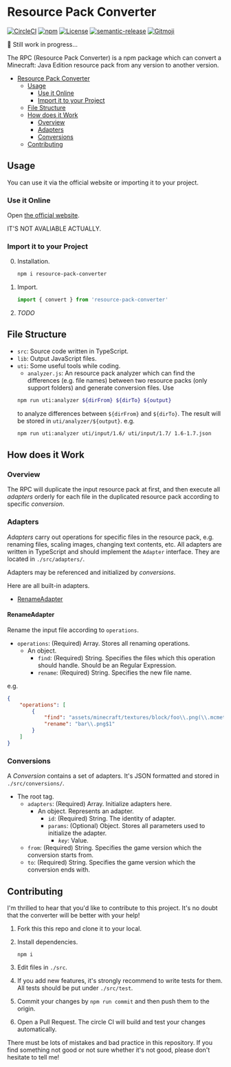 # Resource Pack Converter

[![CircleCI](https://img.shields.io/circleci/build/gh/SPGoding/resource-pack-converter.svg?logo=circleci&style=flat-square&token=bb6d895d4f5fe0183fd8220ce3d01e860ecf59bb)](https://circleci.com/gh/SPGoding/resource-pack-converter)
[![npm](https://img.shields.io/npm/v/resource-pack-converter.svg?logo=npm&style=flat-square)](https://npmjs.com/package/resource-pack-converter)
[![License](https://img.shields.io/github/license/SPGoding/resource-pack-converter.svg?style=flat-square)](https://github.com/SPGoding/resource-pack-converter/blob/master/LICENSE)
[![semantic-release](https://img.shields.io/badge/%20%20%F0%9F%93%A6%F0%9F%9A%80-semantic--release-e10079.svg?style=flat-square)](https://github.com/semantic-release/semantic-release)
[![Gitmoji](https://img.shields.io/badge/gitmoji-%20😜%20😍-FFDD67.svg?style=flat-square)](https://gitmoji.carloscuesta.me/)

:construction: Still work in progress...

The RPC (Resource Pack Converter) is a npm package which can convert a Minecraft: Java Edition resource pack from 
any version to another version.

- [Resource Pack Converter](#Resource-Pack-Converter)
    - [Usage](#Usage)
        - [Use it Online](#Use-it-Online)
        - [Import it to your Project](#Import-it-to-your-Project)
    - [File Structure](#File-Structure)
    - [How does it Work](#How-does-it-Work)
        - [Overview](#Overview)
        - [Adapters](#Adapters)
        - [Conversions](#Conversions)
    - [Contributing](#Contributing)

## Usage

You can use it via the official website or importing it to your project.

### Use it Online

Open [the official website](https://rpc.spgoding.com).

IT'S NOT AVALIABLE ACTUALLY.

### Import it to your Project

0. Installation.
    ```Bash
    npm i resource-pack-converter
    ```
1. Import.
    ```TypeScript
    import { convert } from 'resource-pack-converter'
    ```
2. *TODO*

## File Structure

- `src`: Source code written in TypeScript.
- `lib`: Output JavaScript files.
- `uti`: Some useful tools while coding.
    - `analyzer.js`: An resource pack analyzer which can find the differences (e.g. file names) between 
    two resource packs (only support folders) and generate conversion files. Use
    ```Bash
    npm run uti:analyzer ${dirFrom} ${dirTo} ${output}
    ```
    to analyze differences between `${dirFrom}` and `${dirTo}`. The result will be stored in `uti/analyzer/${output}`.
    e.g. 
    ```Bash
    npm run uti:analyzer uti/input/1.6/ uti/input/1.7/ 1.6-1.7.json
    ```

## How does it Work

### Overview

The RPC will duplicate the input resource pack at first, and then execute all *adapters* orderly for each file 
in the duplicated resource pack according to specific *conversion*.

### Adapters

*Adapters* carry out operations for specific files in the resource pack, e.g. renaming files, scaling images, 
changing text contents, etc. All adapters are written in TypeScript and should implement the `Adapter` interface. 
They are located in `./src/adapters/`.

Adapters may be referenced and initialized by *conversions*.

Here are all built-in adapters.

- [RenameAdapter](#RenameAdapter)

#### RenameAdapter

Rename the input file according to `operations`.

- `operations`: (Required) Array. Stores all renaming operations.
    - An object.
        - `find`: (Required) String. Specifies the files which this operation should handle. Should be an 
        Regular Expression.
        - `rename`: (Required) String. Specifies the new file name.

e.g.

```JSON
{
    "operations": [
        {
            "find": "assets/minecraft/textures/block/foo\\.png(\\.mcmeta)?", 
            "rename": "bar\\.png$1"
        }
    ]
}
```

### Conversions

A *Conversion* contains a set of adapters. It's JSON formatted and stored in `./src/conversions/`.

- The root tag.
    - `adapters`: (Required) Array. Initialize adapters here.
        - An object. Represents an adapter.
            - `id`: (Required) String. The identity of adapter.
            - `params`: (Optional) Object. Stores all parameters used to initialize the adapter.
                - *`key`*: Value.
    - `from`: (Required) String. Specifies the game version which the conversion starts from.
    - `to`: (Required) String. Specifies the game version which the conversion ends with.

## Contributing

I'm thrilled to hear that you'd like to contribute to this project. It's no doubt that the converter will be better 
with your help!

1.  Fork this this repo and clone it to your local.

2.  Install dependencies.

    `npm i`

3.  Edit files in `./src`.

4.  If you add new features, it's strongly recommend to write tests for them. All tests should be put under `./src/test`.

5.  Commit your changes by `npm run commit` and then push them to the origin.

6.  Open a Pull Request. The circle CI will build and test your changes automatically.

There must be lots of mistakes and bad practice in this repository. If you find something not good or not sure whether it's not good, please don't hesitate to tell me!
